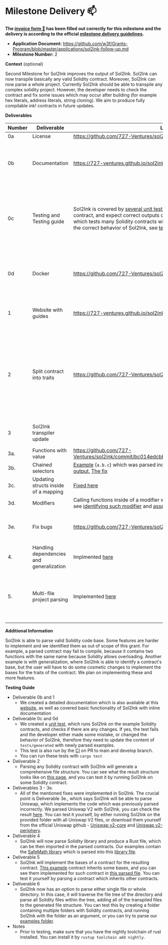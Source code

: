 # Milestone Delivery :mailbox:

**The [invoice form :pencil:](https://docs.google.com/forms/d/e/1FAIpQLSfmNYaoCgrxyhzgoKQ0ynQvnNRoTmgApz9NrMp-hd8mhIiO0A/viewform) has been filled out correctly for this milestone and the delivery is according to the official [milestone delivery guidelines](https://github.com/w3f/Grants-Program/blob/master/docs/milestone-deliverables-guidelines.md).**

- **Application Document:** https://github.com/w3f/Grants-Program/blob/master/applications/sol2ink-follow-up.md
- **Milestone Number:** 2

**Context** (optional)

Second Milestone for Sol2Ink improves the output of Sol2Ink. Sol2Ink can now transpile basically any valid Solidity contract. Moreover, Sol2Ink can now parse a whole project. Currently Sol2Ink should be able to transpile any complex solidity project. However, the developer needs to check the contract and fix some issues which may occur after building (for example hex literals, address literals, string cloning). We aim to produce fully compilable ink! contracts in future updates.

**Deliverables**

| Number | Deliverable                              | Link                                                                                                                                                                                                                                                                                                                                                                                                                                                                                                                    | Notes                                                                                                                                                                                    |
| ------ | ---------------------------------------- | ----------------------------------------------------------------------------------------------------------------------------------------------------------------------------------------------------------------------------------------------------------------------------------------------------------------------------------------------------------------------------------------------------------------------------------------------------------------------------------------------------------------------- | ---------------------------------------------------------------------------------------------------------------------------------------------------------------------------------------- |
| 0a     | License                                  | https://github.com/727-Ventures/sol2ink/blob/main/LICENSE                                                                                                                                                                                                                                                                                                                                                                                                                                                               | MIT License                                                                                                                                                                              |
| 0b     | Documentation                            | https://727-ventures.github.io/sol2ink/                                                                                                                                                                                                                                                                                                                                                                                                                                                                                 | Code is documented with inline docs. Detailed documentation is provided as well.                                                                                                         |
| 0c     | Testing and Testing guide                | Sol2Ink is covered by [several unit tests](https://github.com/727-Ventures/sol2ink/blob/main/src/parser.rs#L1680), which run the parser on an input contract, and expect correct outputs of the parser, and one integration test, which tests many Solidity contracts with different features, therefore ensuring the correct behavior of Sol2Ink, see [test folder](https://github.com/727-Ventures/sol2ink/tree/main/tests) and [examples](https://github.com/727-Ventures/sol2ink/tree/main/examples) which we test. | Added unit tests which test if new changes to the application change the output. Testing guide is provided with the delivery.                                                            |
| 0d     | Docker                                   | https://github.com/727-Ventures/sol2ink/blob/main/.github/workflows/ci.yml                                                                                                                                                                                                                                                                                                                                                                                                                                              | We added a docker file which runs the tests on PR to main and develop branches.                                                                                                          |
| 1      | Website with guides                      | https://727-ventures.github.io/sol2ink/                                                                                                                                                                                                                                                                                                                                                                                                                                                                                 | Website was updated to describe how Sol2Ink works after updates.                                                                                                                         |
| 2      | Split contract into traits               | https://github.com/727-Ventures/sol2ink/blob/main/src/main.rs#L129                                                                                                                                                                                                                                                                                                                                                                                                                                                      | Parsing a contract or a folder will now produce a comprehensive file structure and contract will be divided into trait definition, implementation of the trait and a contract definition |
| 3      | Sol2Ink transpiler update                |                                                                                                                                                                                                                                                                                                                                                                                                                                                                                                                         | Sol2Ink is now able to parse any valid Solidity code                                                                                                                                     |
| 3a.    | Functions with value                     | https://github.com/727-Ventures/sol2ink/commit/bc014edcbb738a66c0bbbe2e063d5c93d9df75b4                                                                                                                                                                                                                                                                                                                                                                                                                                 | Fixed                                                                                                                                                                                    |
| 3b.    | Chained selectors                        | [Example](https://github.com/727-Ventures/sol2ink/blob/main/uniwap_v2/solidity/core/UniswapV2Pair.sol#L79) (`a.b.c`) which was parsed incorrectly in the previous version, [new output](https://github.com/727-Ventures/sol2ink/blob/main/uniwap_v2/generated/src/impls/uniswap_v_2_pair.rs#L363), [The fix](https://github.com/727-Ventures/sol2ink/blob/main/src/assembler.rs#L1427)                                                                                                                                  | Fixed                                                                                                                                                                                    |
| 3c.    | Updating structs inside of a mapping     | [Fixed here](https://github.com/727-Ventures/sol2ink/commit/7bb959e4eabd5f9a922a26424e864dbf06036cff)                                                                                                                                                                                                                                                                                                                                                                                                                   | Fixed                                                                                                                                                                                    |
| 3d.    | Modifiers                                | Calling functions inside of a modifier will now be parsed without the modifier, see [identifying such modifier](https://github.com/727-Ventures/sol2ink/blob/main/src/parser.rs#L723) and [assembling it](https://github.com/727-Ventures/sol2ink/blob/main/src/assembler.rs#L805)                                                                                                                                                                                                                                      | Fixed                                                                                                                                                                                    |
| 3e.    | Fix bugs                                 | https://github.com/727-Ventures/sol2ink/tree/main/uniwap_v2                                                                                                                                                                                                                                                                                                                                                                                                                                                             | Here is the code of Uniswap V2 parsed by Sol2Ink                                                                                                                                         |
| 4.     | Handling dependencies and generalization | Implmented [here](https://github.com/727-Ventures/sol2ink/pull/19)                                                                                                                                                                                                                                                                                                                                                                                                                                                      | Sol2Ink can parse base of a contract                                                                                                                                                     |
| 5.     | Multi-file project parsing               | Implemented [here](https://github.com/727-Ventures/sol2ink/blob/6533e9eaad2307f50c82f3e1fc0f9c1f9e619819/src/main.rs#L134)                                                                                                                                                                                                                                                                                                                                                                                              | Sol2Ink can parse whole directories and creates a project-like structure based on the files parsed.                                                                                      |

**Additional Information**

Sol2Ink is able to parse valid Solidity code base. Some features are harder to implement and we identified them as out of scope of this grant. For example, a parsed contract may fail to compile, because it contains two functions with the same name because Solidity allows overloading. Another example is with generalization, where Sol2Ink is able to identify a contract's base, but the user will have to do some cosmetic changes to implement the bases for the traits of the contract. We plan on implementing these and more features.

**Testing Guide**

- Deliverable 0b and 1
  - We created a detailed documentation which is also available at this [website](https://727-ventures.github.io/sol2ink/), as well as covered basic functionality of Sol2Ink with inline documentation
- Deliverable 0c and 0d
  - We created a [unit test](https://github.com/727-Ventures/sol2ink/tree/main/tests), which runs Sol2Ink on the example Solidity contracts, and checks if there are any changes. If yes, the test fails and the developer either made some mistake, or changed the behavior of Sol2Ink, therefore they need to update the content of `tests/generated` with newly parsed examples.
  - This test is also run by the [CI](https://github.com/727-Ventures/sol2ink/blob/main/.github/workflows/ci.yml) on PR to main and develop branch.
  - You can run these tests with `cargo test`
- Deliverable 2
  - Parsing any Solidity contract with Sol2Ink will generate a comprehensive file structure. You can see what the result structure looks like on [this page](https://727-ventures.github.io/sol2ink/capabilities), and you can test it by running Sol2Ink on some Solidity contract.
- Deliverables 3 - 3e.
  - All of the mentioned fixes were implemented in Sol2Ink. The crucial point is Deliverable 3e., which says Sol2Ink will be able to parse Uniswap, which implements the code which was previously parsed incorrectly. We parsed Uniswap V2 with Sol2Ink, you can check the result [here](https://github.com/727-Ventures/sol2ink/tree/main/uniwap_v2). You can test it yourself, by either running Sol2Ink on the provided folder with all Uniswap V2 files, or download them yourself from the official Uniswap github - [Uniswap v2-core](https://github.com/Uniswap/v2-core) and [Uniswap v2-periphery](https://github.com/Uniswap/v2-periphery).
- Deliverable 4
  - Sol2Ink will now parse Solidity library and produce a Rust file, which can be then imported in the parsed contracts. Our examples contain the [SafeMath library](https://github.com/727-Ventures/sol2ink/blob/main/examples/SafeMath.sol) which is parsed into this [library file](https://github.com/727-Ventures/sol2ink/blob/main/tests/generated/src/libs/safe_math.rs).
- Deliverable 5
  - Sol2Ink will implement the bases of a contract for the resulting contract. [This example](https://github.com/727-Ventures/sol2ink/blob/main/examples/ERC20.sol) contract inherits some bases, and you can see them implemented for such contract in [this parsed file](https://github.com/727-Ventures/sol2ink/blob/main/tests/generated/contracts/erc_20/lib.rs). You can test it yourself by parsing a contract which inherits other contracts.
- Deliverable 6
  - Sol2Ink now has an option to parse either single file or whole directory. In this case, it will traverse the file tree of the directory and parse all Solidity files within the tree, adding all of the transpiled files to the generated file structure. You can test this by creating a folder containing multiple folders with Solidity contracts, and running Sol2Ink with the folder as an argument, or you can try to parse our [examples folder](https://github.com/727-Ventures/sol2ink/tree/main/examples).
- Notes
  - Prior to testing, make sure that you have the nightly toolchain of rust installed. You can install it by `rustup toolchain add nightly`.
